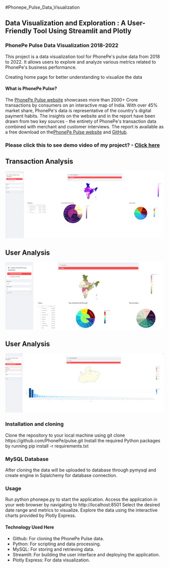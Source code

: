 #Phonepe_Pulse_Data_Visualization
<h2>Data Visualization and Exploration : A User-Friendly Tool Using Streamlit and Plotly</h2>
<h3>PhonePe Pulse Data Visualization 2018-2022</h3>
  
<p style="sampletext" >This project is a data visualization tool for PhonePe's pulse data from 2018 to 2022. It allows users to explore and analyze various metrics related to PhonePe's business performance.</p>
Creating home page for better understanding to visualize the data
<h4>What is PhonePe Pulse?</h4>
<p>The <a href ="www.phonepe.com/pulse/explore/transaction/2022/4/ ">PhonePe Pulse website</a> showcases more than 2000+ Crore transactions by consumers on an interactive map of India. With over 45% market share, PhonePe's data is representative of the country's digital payment habits. The insights on the website and in the report have been drawn from two key sources - the entirety of PhonePe's transaction data combined with merchant and customer interviews. The report is available as a free download on the<a href ="www.phonepe.com/pulse/explore/transaction/2022/4/ ">PhonePe Pulse website</a> and <a href ="github.com/PhonePe/pulse ">GitHub</a>.<p>

<h3>Please click this to see demo video of my project? - <a href ="youtu.be/_1r8J72hKp4 ">Click here</a><h3>

<h2>Transaction Analysis</h2>

<img src="https://github.com/chithu123/Phonepe_Pulse_Data_Visualization/blob/main/statewisedata.png"  alt="Phonepe_Pulse_Data_Visualization" />

<h2>User Analysis</h2>
<img src="https://github.com/chithu123/Phonepe_Pulse_Data_Visualization/blob/main/statewiseuser.png"  alt="Phonepe_Pulse_Data_Visualization" />

<h2>User Analysis</h2>

<img src="https://github.com/chithu123/Phonepe_Pulse_Data_Visualization/blob/main/districtwise.png"  alt="Phonepe_Pulse_Data_Visualization" />

<h3>Installation and cloning</h3>

<p>Clone the repository to your local machine using git clone https://github.com/PhonePe/pulse.git Install the required Python packages by running pip install -r requirements.txt</p>
<h3>MySQL Database</h3>
<p>After cloning the data will be uploaded to database through pymysql and create engine in Sqlalchemy for database connection.</p>
<h3>Usage</h3>
<p>Run python phonepe.py to start the application. Access the application in your web browser by navigating to http://localhost:8501 Select the desired date range and metrics to visualize. Explore the data using the interactive charts provided by Plotly Express.</p>
<h4>Technology Used Here</h4>
<ul><li style ="bullet">Github: For cloning the PhonePe Pulse data.</li>
<li>Python: For scripting and data processing.</li>
<li>MySQL: For storing and retrieving data.</li>
<li>Streamlit: For building the user interface and deploying the application.</li>
<li>Plotly Express: For data visualization.</li></ul>







